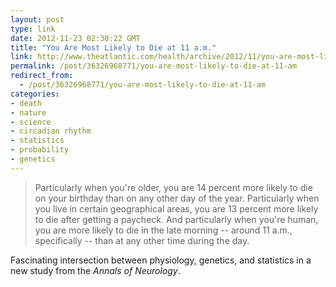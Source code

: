```yaml
---
layout: post
type: link
date: 2012-11-23 02:30:22 GMT
title: "You Are Most Likely to Die at 11 a.m."
link: http://www.theatlantic.com/health/archive/2012/11/you-are-most-likely-to-die-at-11-am/265427/
permalink: /post/36326968771/you-are-most-likely-to-die-at-11-am
redirect_from: 
  - /post/36326968771/you-are-most-likely-to-die-at-11-am
categories:
- death
- nature
- science
- circadian rhythm
- statistics
- probability
- genetics
---
```

<blockquote>Particularly when you're older, you are 14 percent more likely to die on your birthday than on any other day of the year. Particularly when you live in certain geographical areas, you are 13 percent more likely to die after getting a paycheck. And particularly when you're human, you are more likely to die in the late morning -- around 11 a.m., specifically -- than at any other time during the day.</blockquote>
<p>Fascinating intersection between physiology, genetics, and statistics in a new study from the <i>Annals of Neurology</i>.</p>